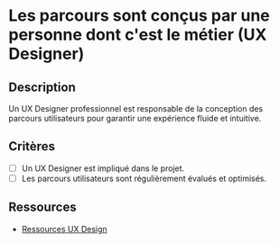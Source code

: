 # Les parcours sont conçus par une personne dont c'est le métier (UX Designer)

## Description

Un UX Designer professionnel est responsable de la conception des parcours
utilisateurs pour garantir une expérience fluide et intuitive.

## Critères

- [ ] Un UX Designer est impliqué dans le projet.
- [ ] Les parcours utilisateurs sont régulièrement évalués et optimisés.

## Ressources

- [Ressources UX Design](https://uxdesign.cc/)

